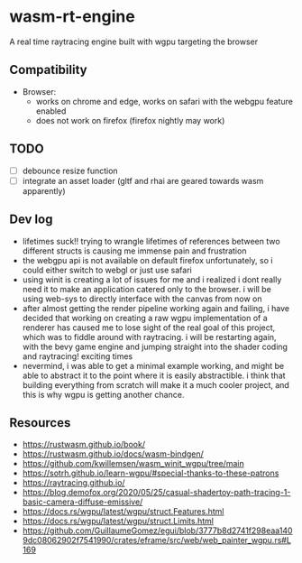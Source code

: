 # wasm-rt-engine

A real time raytracing engine built with wgpu targeting the browser

## Compatibility

- Browser:
  - works on chrome and edge, works on safari with the webgpu feature enabled
  - does not work on firefox (firefox nightly may work)

## TODO

- [ ] debounce resize function
- [ ] integrate an asset loader (gltf and rhai are geared towards wasm apparently)

## Dev log

- lifetimes suck!! trying to wrangle lifetimes of references between two different structs is causing me immense pain and frustration
- the webgpu api is not available on default firefox unfortunately, so i could either switch to webgl or just use safari
- using winit is creating a lot of issues for me and i realized i dont really need it to make an application catered only to the browser. i will be using web-sys to directly interface with the canvas from now on
- after almost getting the render pipeline working again and failing, i have decided that working on creating a raw wgpu implementation of a renderer has caused me to lose sight of the real goal of this project, which was to fiddle around with raytracing. i will be restarting again, with the bevy game engine and jumping straight into the shader coding and raytracing! exciting times
- nevermind, i was able to get a minimal example working, and might be able to abstract it to the point where it is easily abstractible. i think that building everything from scratch will make it a much cooler project, and this is why wgpu is getting another chance.

## Resources

- <https://rustwasm.github.io/book/>
- <https://rustwasm.github.io/docs/wasm-bindgen/>
- <https://github.com/kwillemsen/wasm_winit_wgpu/tree/main>
- <https://sotrh.github.io/learn-wgpu/#special-thanks-to-these-patrons>
- <https://raytracing.github.io/>
- <https://blog.demofox.org/2020/05/25/casual-shadertoy-path-tracing-1-basic-camera-diffuse-emissive/>
- <https://docs.rs/wgpu/latest/wgpu/struct.Features.html>
- <https://docs.rs/wgpu/latest/wgpu/struct.Limits.html>
- <https://github.com/GuillaumeGomez/egui/blob/3777b8d2741f298eaa1409dc08062902f7541990/crates/eframe/src/web/web_painter_wgpu.rs#L169>
